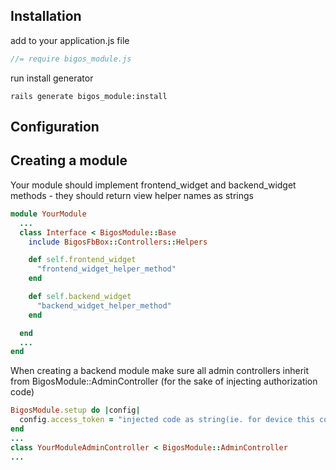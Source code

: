 ## Installation
add to your application.js file
```js
//= require bigos_module.js
```

run install generator
```console
rails generate bigos_module:install
```
## Configuration


## Creating a module

Your module should implement frontend_widget and backend_widget methods - they should return view helper names as strings

```ruby
module YourModule
  ...
  class Interface < BigosModule::Base
    include BigosFbBox::Controllers::Helpers

    def self.frontend_widget
      "frontend_widget_helper_method"
    end

    def self.backend_widget
      "backend_widget_helper_method"
    end

  end
  ...
end
```

When creating a backend module make sure all admin controllers inherit from BigosModule::AdminController (for the sake of injecting authorization code)
```ruby
BigosModule.setup do |config|
  config.access_token = "injected code as string(ie. for device this could be 'before_filter :authenticate_admin_user!')"
end
...
class YourModuleAdminController < BigosModule::AdminController
...
```